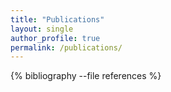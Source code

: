 ```yaml
---
title: "Publications"
layout: single
author_profile: true
permalink: /publications/
---
```


{% bibliography --file references %}